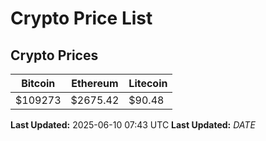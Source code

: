 # Crypto Price List

## Crypto Prices
| Bitcoin | Ethereum | Litecoin |
| ------- | -------- | -------- |
| $109273 | $2675.42 | $90.48 |
**Last Updated:** 2025-06-10 07:43 UTC
**Last Updated:** $DATE$
